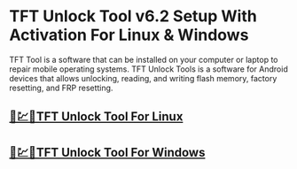 # TFT Unlock Tool v6.2 Setup With Activation For Linux & Windows




TFT Tool is a software that can be installed on your computer or laptop to repair mobile operating systems. TFT Unlock Tools is a software for Android devices that allows unlocking, reading, and writing flash memory, factory resetting, and FRP resetting. 



## [🚀💹🎉TFT Unlock Tool  For Linux](https://tinyurl.com/5n8xttf6)

## [🚀💹🎉TFT Unlock Tool  For Windows            ](https://tinyurl.com/5n8xttf6)
